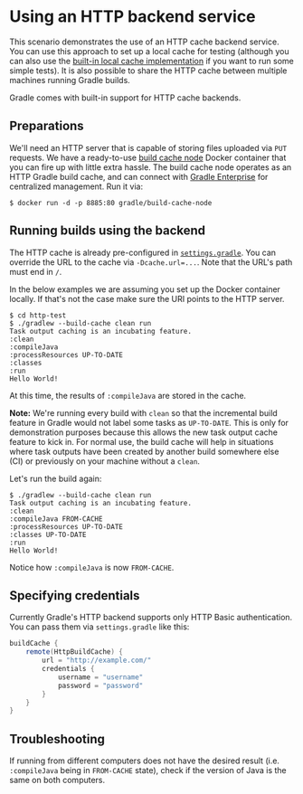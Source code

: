 # Using an HTTP backend service

This scenario demonstrates the use of an HTTP cache backend service. You can use this approach to set up a local cache for testing (although you can also use the [built-in local cache implementation](../01-simple-local-caching) if you want to run some simple tests). It is also possible to share the HTTP cache between multiple machines running Gradle builds.

Gradle comes with built-in support for HTTP cache backends.

## Preparations

We'll need an HTTP server that is capable of storing files uploaded via `PUT` requests.
We have a ready-to-use [build cache node](https://hub.docker.com/r/gradle/build-cache-node/) Docker container that you can fire up with little extra hassle.
The build cache node operates as an HTTP Gradle build cache, and can connect with [Gradle Enterprise](https://gradle.com/enterprise) for centralized management.
Run it via:

    $ docker run -d -p 8885:80 gradle/build-cache-node

## Running builds using the backend

The HTTP cache is already pre-configured in [`settings.gradle`](http-test/settings.gradle). You can override the URL to the cache via `-Dcache.url=...`. Note that the URL's path must end in `/`.

In the below examples we are assuming you set up the Docker container locally. If that's not the case make sure the URI points to the HTTP server.

```text
$ cd http-test
$ ./gradlew --build-cache clean run
Task output caching is an incubating feature.
:clean
:compileJava
:processResources UP-TO-DATE
:classes
:run
Hello World!
```

At this time, the results of `:compileJava` are stored in the cache.

**Note:** We're running every build with `clean` so that the incremental build feature in Gradle would not label some tasks as `UP-TO-DATE`. This is only for demonstration purposes because this allows the new task output cache feature to kick in. For normal use, the build cache will help in situations where task outputs have been created by another build somewhere else (CI) or previously on your machine without a `clean`.

Let's run the build again:

```text
$ ./gradlew --build-cache clean run
Task output caching is an incubating feature.
:clean
:compileJava FROM-CACHE
:processResources UP-TO-DATE
:classes UP-TO-DATE
:run
Hello World!
```

Notice how `:compileJava` is now `FROM-CACHE`.

## Specifying credentials

Currently Gradle's HTTP backend supports only HTTP Basic authentication. You can pass them via `settings.gradle` like this:

```groovy
buildCache {
	remote(HttpBuildCache) {
		url = "http://example.com/"
		credentials {
			username = "username"
			password = "password"
		}
	}
}
```


## Troubleshooting

If running from different computers does not have the desired result (i.e. `:compileJava` being in `FROM-CACHE` state), check if the version of Java is the same on both computers.
